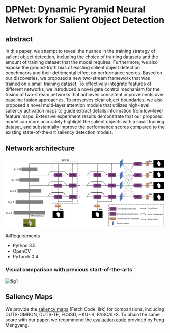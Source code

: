 # DPNet: Dynamic Pyramid Neural Network for Salient Object Detection


## abstract
In this paper, we attempt to reveal the nuance in the training strategy of salient object detection, including the choice of training datasets and the amount of training dataset that the model requires. Furthermore, we also expose the ground-truth bias of existing salient object detection benchmarks and their detrimental effect on performance scores. Based on our discoveries, we proposed a new two-stream framework that was trained on a small training dataset.  To effectively integrate features of different networks, we introduced a novel gate control mechanism for the fusion of two-stream networks that achieves consistent improvements over baseline fusion approaches. To preserves clear object boundaries, we also proposed a novel multi-layer attention module that utilizes high-level saliency activation maps to guide extract details information from low-level feature maps. Extensive experiment results demonstrate that our proposed model can more accurately highlight the salient objects with a small training dataset, and substantially improve the performance scores compared to the existing state-of-the-art saliency detection models.

## Network architecture

![fig1](./img/pipeline.jpg)


##Requirements
- Python 3.5
-  OpenCV
- PyTorch 0.4

### Visual comparison with previous start-of-the-arts

![fig1](./img/sal_maps.jpg)


	


## Saliency Maps

We provide the [saliency maps](https://pan.baidu.com/s/1M73-wrHnoFOaLhADjDjs4A) (Fetch Code: iirk) for comparisions,  including DUTS-OMRON, DUTS-TE, ECSSD, HKU-IS, PASCAL-S. 
To obain the same score with our paper, we recommend the [evaluation code](https://github.com/ArcherFMY/sal_eval_toolbox) provided by Feng Mengyang.
